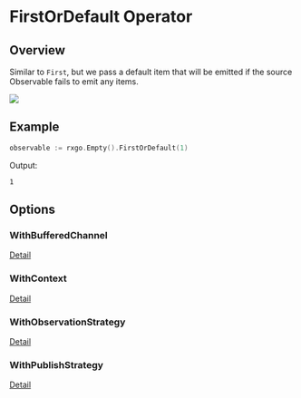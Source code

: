 # FirstOrDefault Operator

## Overview

Similar to `First`, but we pass a default item that will be emitted if the source Observable fails to emit any items.

![](http://reactivex.io/documentation/operators/images/firstOrDefault.png)

## Example

```go
observable := rxgo.Empty().FirstOrDefault(1)
```

Output:

```
1
```

## Options

### WithBufferedChannel

[Detail](options.md#withbufferedchannel)

### WithContext

[Detail](options.md#withcontext)

### WithObservationStrategy

[Detail](options.md#withobservationstrategy)

### WithPublishStrategy

[Detail](options.md#withpublishstrategy)